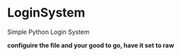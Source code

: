 # LoginSystem
Simple Python Login System

**configuire the file and your good to go, have it set to raw**
